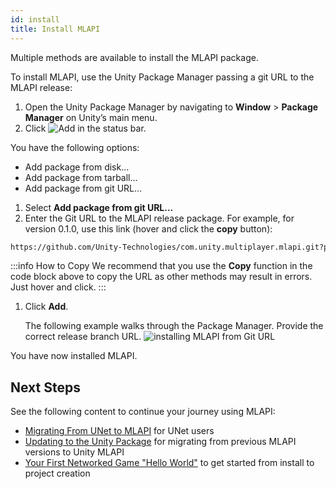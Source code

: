 ```yaml
---
id: install
title: Install MLAPI
---
```


Multiple methods are available to install the MLAPI package.

To install MLAPI, use the Unity Package Manager passing a git URL to the MLAPI release:

1. Open the Unity Package Manager by navigating to **Window** > **Package Manager** on Unity’s main menu.
1. Click ![Add](/img/add.png) in the status bar.

  You have the following options:

   - Add package from disk...
   - Add package from tarball...
   - Add package from git URL...

1. Select **Add package from git URL...**
1. Enter the Git URL to the MLAPI release package. For example, for version 0.1.0, use this link (hover and click the **copy** button):

  ```html
  https://github.com/Unity-Technologies/com.unity.multiplayer.mlapi.git?path=/com.unity.multiplayer.mlapi#0.1.0
  ```
:::info How to Copy
We recommend that you use the **Copy** function in the code block above to copy the URL as other methods may result in errors. Just hover and click.
:::

1. Click **Add**.

   The following example walks through the Package Manager. Provide the correct release branch URL.
    ![installing MLAPI from Git URL](/img/installingmlapiurl.gif)

You have now installed MLAPI.

## Next Steps

See the following content to continue your journey using MLAPI:

* [Migrating From UNet to MLAPI](migratingtomlapi.md) for UNet users
* [Updating to the Unity Package](migratingfrommlapi.md) for migrating from previous MLAPI versions to Unity MLAPI
* [Your First Networked Game "Hello World"](../tutorials/helloworldintro.md) to get started from install to project creation
